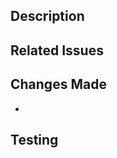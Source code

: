 ## Description
<!-- Describe what this PR does -->

## Related Issues
<!-- Link related issues using #issue-number -->

## Changes Made
- <!-- List key changes -->

## Testing
<!-- Describe how the code was tested -->

<!-- Add screenshots or additional notes if helpful -->
